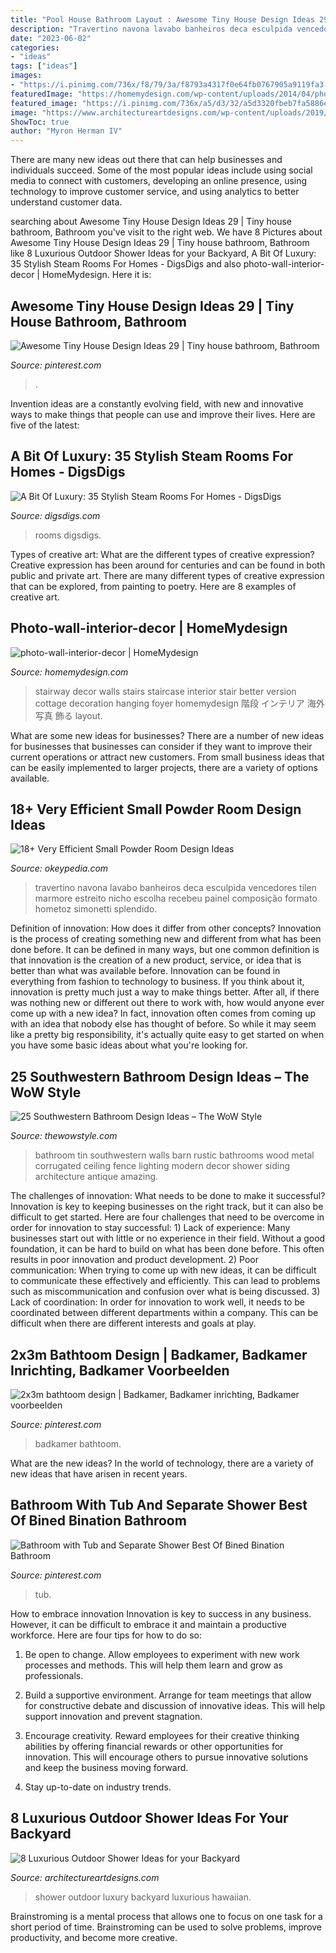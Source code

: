 ```yaml
---
title: "Pool House Bathroom Layout : Awesome Tiny House Design Ideas 29"
description: "Travertino navona lavabo banheiros deca esculpida vencedores tilen marmore estreito nicho escolha recebeu painel composição formato hometoz simonetti splendido"
date: "2023-06-02"
categories:
- "ideas"
tags: ["ideas"]
images:
- "https://i.pinimg.com/736x/f8/79/3a/f8793a4317f0e64fb0767905a9119fa3.jpg"
featuredImage: "https://homemydesign.com/wp-content/uploads/2014/04/photo-wall-interior-decor.jpg"
featured_image: "https://i.pinimg.com/736x/a5/d3/32/a5d3320fbeb7fa5886e0e8889cfb0751.jpg"
image: "https://www.architectureartdesigns.com/wp-content/uploads/2019/04/hawaiian-luxury-630x944.jpg"
ShowToc: true
author: "Myron Herman IV"
---
```



There are many new ideas out there that can help businesses and individuals succeed. Some of the most popular ideas include using social media to connect with customers, developing an online presence, using technology to improve customer service, and using analytics to better understand customer data.

	

		
searching about Awesome Tiny House Design Ideas 29 | Tiny house bathroom, Bathroom you've visit to the right web. We have 8 Pictures about Awesome Tiny House Design Ideas 29 | Tiny house bathroom, Bathroom like 8 Luxurious Outdoor Shower Ideas for your Backyard, A Bit Of Luxury: 35 Stylish Steam Rooms For Homes - DigsDigs and also photo-wall-interior-decor | HomeMydesign. Here it is:
		
    
## Awesome Tiny House Design Ideas 29 | Tiny House Bathroom, Bathroom

<img loading=lazy src="https://i.pinimg.com/736x/04/55/63/045563a35e257e4754e6a9d38f0ec778.jpg" onerror="this.onerror=null;this.src='https://tse1.mm.bing.net/th?id=OIP.25VT1zcqJDysfAtMm2sw_wHaM5&amp;pid=15.1';" alt="Awesome Tiny House Design Ideas 29 | Tiny house bathroom, Bathroom">

_Source: pinterest.com_

>. 

	

Invention ideas are a constantly evolving field, with new and innovative ways to make things that people can use and improve their lives. Here are five of the latest:

    
## A Bit Of Luxury: 35 Stylish Steam Rooms For Homes - DigsDigs

<img loading=lazy src="https://www.digsdigs.com/photos/stylish-steam-rooms-for-homes-17.jpg" onerror="this.onerror=null;this.src='https://tse3.mm.bing.net/th?id=OIP.B3j2V2ZvW8WA5CzM8FEMhwHaJ3&amp;pid=15.1';" alt="A Bit Of Luxury: 35 Stylish Steam Rooms For Homes - DigsDigs">

_Source: digsdigs.com_

>rooms digsdigs. 

	

Types of creative art: What are the different types of creative expression?
Creative expression has been around for centuries and can be found in both public and private art. There are many different types of creative expression that can be explored, from painting to poetry. Here are 8 examples of creative art.

    
## Photo-wall-interior-decor | HomeMydesign

<img loading=lazy src="https://homemydesign.com/wp-content/uploads/2014/04/photo-wall-interior-decor.jpg" onerror="this.onerror=null;this.src='https://tse1.mm.bing.net/th?id=OIP.IDmPS-BkPNbyFETX6qlfjAHaLT&amp;pid=15.1';" alt="photo-wall-interior-decor | HomeMydesign">

_Source: homemydesign.com_

>stairway decor walls stairs staircase interior stair better version cottage decoration hanging foyer homemydesign 階段 インテリア 海外 写真 飾る layout. 

	

What are some new ideas for businesses?
There are a number of new ideas for businesses that businesses can consider if they want to improve their current operations or attract new customers. From small business ideas that can be easily implemented to larger projects, there are a variety of options available.

    
## 18+ Very Efficient Small Powder Room Design Ideas

<img loading=lazy src="http://okeypedia.com/wp-content/uploads/2020/09/Very-Efficient-Small-Powder-Room-Design-Ideas-21.jpg" onerror="this.onerror=null;this.src='https://tse1.mm.bing.net/th?id=OIP.v9mJvsWoSftnGeNsvjSIMAHaLH&amp;pid=15.1';" alt="18+ Very Efficient Small Powder Room Design Ideas">

_Source: okeypedia.com_

>travertino navona lavabo banheiros deca esculpida vencedores tilen marmore estreito nicho escolha recebeu painel composição formato hometoz simonetti splendido. 

	

Definition of innovation: How does it differ from other concepts?
Innovation is the process of creating something new and different from what has been done before. It can be defined in many ways, but one common definition is that innovation is the creation of a new product, service, or idea that is better than what was available before. Innovation can be found in everything from fashion to technology to business.
If you think about it, innovation is pretty much just a way to make things better. After all, if there was nothing new or different out there to work with, how would anyone ever come up with a new idea? In fact, innovation often comes from coming up with an idea that nobody else has thought of before. So while it may seem like a pretty big responsibility, it's actually quite easy to get started on when you have some basic ideas about what you're looking for.

    
## 25 Southwestern Bathroom Design Ideas – The WoW Style

<img loading=lazy src="http://thewowstyle.com/wp-content/uploads/2016/07/Cool-Southwestern-Bathroom-Design-Ideas.jpg" onerror="this.onerror=null;this.src='https://tse2.mm.bing.net/th?id=OIP.Hf4a_14yBq4gZjqFW3aeoAHaJ3&amp;pid=15.1';" alt="25 Southwestern Bathroom Design Ideas – The WoW Style">

_Source: thewowstyle.com_

>bathroom tin southwestern walls barn rustic bathrooms wood metal corrugated ceiling fence lighting modern decor shower siding architecture antique amazing. 

	

The challenges of innovation: What needs to be done to make it successful?
Innovation is key to keeping businesses on the right track, but it can also be difficult to get started. Here are four challenges that need to be overcome in order for innovation to stay successful: 1) Lack of experience: Many businesses start out with little or no experience in their field. Without a good foundation, it can be hard to build on what has been done before. This often results in poor innovation and product development. 2) Poor communication: When trying to come up with new ideas, it can be difficult to communicate these effectively and efficiently. This can lead to problems such as miscommunication and confusion over what is being discussed. 3) Lack of coordination: In order for innovation to work well, it needs to be coordinated between different departments within a company. This can be difficult when there are different interests and goals at play.

    
## 2x3m Bathtoom Design | Badkamer, Badkamer Inrichting, Badkamer Voorbeelden

<img loading=lazy src="https://i.pinimg.com/736x/f8/79/3a/f8793a4317f0e64fb0767905a9119fa3.jpg" onerror="this.onerror=null;this.src='https://tse2.mm.bing.net/th?id=OIP.9FFRgoi6iIRNP9hM_iX6QADMEy&amp;pid=15.1';" alt="2x3m bathtoom design | Badkamer, Badkamer inrichting, Badkamer voorbeelden">

_Source: pinterest.com_

>badkamer bathtoom. 

	

What are the new ideas?
In the world of technology, there are a variety of new ideas that have arisen in recent years.

    
## Bathroom With Tub And Separate Shower Best Of Bined Bination Bathroom

<img loading=lazy src="https://i.pinimg.com/736x/a5/d3/32/a5d3320fbeb7fa5886e0e8889cfb0751.jpg" onerror="this.onerror=null;this.src='https://tse3.mm.bing.net/th?id=OIP.lXkZZ9VjX9mk0nvcVWQMmwHaKq&amp;pid=15.1';" alt="Bathroom with Tub and Separate Shower Best Of Bined Bination Bathroom">

_Source: pinterest.com_

>tub. 

	

How to embrace innovation
Innovation is key to success in any business. However, it can be difficult to embrace it and maintain a productive workforce. Here are four tips for how to do so:
1) Be open to change. Allow employees to experiment with new work processes and methods. This will help them learn and grow as professionals.

2) Build a supportive environment. Arrange for team meetings that allow for constructive debate and discussion of innovative ideas. This will help support innovation and prevent stagnation.

3) Encourage creativity. Reward employees for their creative thinking abilities by offering financial rewards or other opportunities for innovation. This will encourage others to pursue innovative solutions and keep the business moving forward.

4) Stay up-to-date on industry trends.

    
## 8 Luxurious Outdoor Shower Ideas For Your Backyard

<img loading=lazy src="https://www.architectureartdesigns.com/wp-content/uploads/2019/04/hawaiian-luxury-630x944.jpg" onerror="this.onerror=null;this.src='https://tse3.mm.bing.net/th?id=OIP.Em_QoTjyCy-fVPOLzfOfLAHaLG&amp;pid=15.1';" alt="8 Luxurious Outdoor Shower Ideas for your Backyard">

_Source: architectureartdesigns.com_

>shower outdoor luxury backyard luxurious hawaiian. 

	

Brainstroming is a mental process that allows one to focus on one task for a short period of time. Brainstroming can be used to solve problems, improve productivity, and become more creative.

